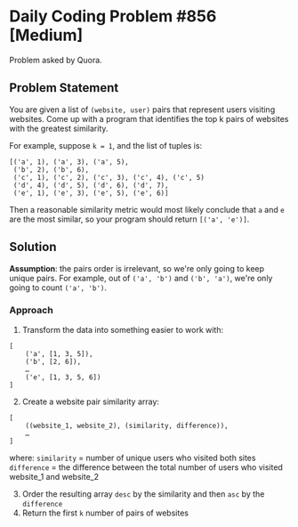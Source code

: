# Daily Coding Problem #856 [Medium]

Problem asked by Quora.

## Problem Statement

You are given a list of `(website, user)` pairs that represent users visiting websites. 
Come up with a program that identifies the top k pairs of websites with the greatest similarity.

For example, suppose `k = 1`, and the list of tuples is:

```text
[('a', 1), ('a', 3), ('a', 5),
 ('b', 2), ('b', 6),
 ('c', 1), ('c', 2), ('c', 3), ('c', 4), ('c', 5)
 ('d', 4), ('d', 5), ('d', 6), ('d', 7),
 ('e', 1), ('e', 3), ('e', 5), ('e', 6)]
```

Then a reasonable similarity metric would most likely conclude that `a` and `e` are 
the most similar, so your program should return `[('a', 'e')]`.

## Solution

**Assumption**: the pairs order is irrelevant, so we're only going to keep unique pairs. 
For example, out of `('a', 'b')` and `('b', 'a')`, we're only going to count `('a', 'b')`.

### Approach

1. Transform the data into something easier to work with:
```text
[
    ('a', [1, 3, 5]),
    ('b', [2, 6]),
    …
    ('e', [1, 3, 5, 6])
]
```

2. Create a website pair similarity array:
```text
[
    ((website_1, website_2), (similarity, difference)),
    …
]
```
where:
`similarity` = number of unique users who visited both sites
`difference` = the difference between the total number of users who visited website_1 and website_2

3. Order the resulting array `desc` by the similarity and then `asc` by the `difference`
4. Return the first `k` number of pairs of websites
